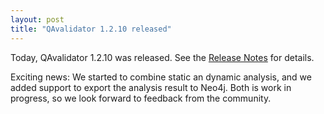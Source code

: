 ```yaml
---
layout: post
title: "QAvalidator 1.2.10 released"
---
```


Today, QAvalidator 1.2.10 was released. See the [Release Notes](https://qavalidator.github.io/static/doc/qav-doc.html#release-notes) for details.

Exciting news: We started to combine static an dynamic analysis, and we added support to export the analysis result to Neo4j. Both is work in progress, so we look forward to feedback from the community.
